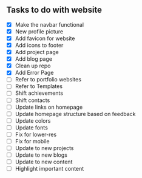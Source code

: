 ## Tasks to do with website

- [X] Make the navbar functional
- [X] New profile picture
- [X] Add favicon for website
- [X] Add icons to footer
- [X] Add project page
- [X] Add blog page
- [X] Clean up repo
- [X] Add Error Page
- [ ] Refer to portfolio websites
- [ ] Refer to Templates
- [ ] Shift achievements
- [ ] Shift contacts
- [ ] Update links on homepage
- [ ] Update homepage structure based on feedback
- [ ] Update colors
- [ ] Update fonts
- [ ] Fix for lower-res
- [ ] Fix for mobile
- [ ] Update to new projects
- [ ] Update to new blogs
- [ ] Update  to new content
- [ ] Highlight important content
